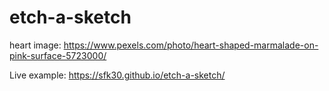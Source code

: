 # etch-a-sketch

heart image: https://www.pexels.com/photo/heart-shaped-marmalade-on-pink-surface-5723000/

Live example: https://sfk30.github.io/etch-a-sketch/ 